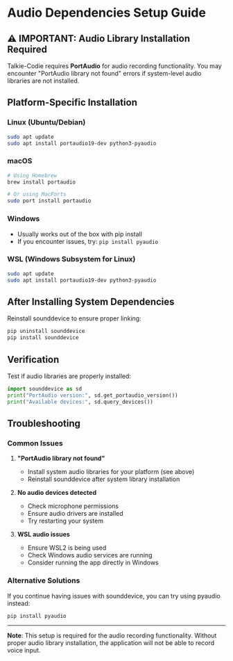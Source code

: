 # Audio Dependencies Setup Guide

## ⚠️ IMPORTANT: Audio Library Installation Required

Talkie-Codie requires **PortAudio** for audio recording functionality. You may encounter "PortAudio library not found" errors if system-level audio libraries are not installed.

## Platform-Specific Installation

### Linux (Ubuntu/Debian)
```bash
sudo apt update
sudo apt install portaudio19-dev python3-pyaudio
```

### macOS
```bash
# Using Homebrew
brew install portaudio

# Or using MacPorts
sudo port install portaudio
```

### Windows
- Usually works out of the box with pip install
- If you encounter issues, try: `pip install pyaudio`

### WSL (Windows Subsystem for Linux)
```bash
sudo apt update
sudo apt install portaudio19-dev python3-pyaudio
```

## After Installing System Dependencies

Reinstall sounddevice to ensure proper linking:
```bash
pip uninstall sounddevice
pip install sounddevice
```

## Verification

Test if audio libraries are properly installed:
```python
import sounddevice as sd
print("PortAudio version:", sd.get_portaudio_version())
print("Available devices:", sd.query_devices())
```

## Troubleshooting

### Common Issues

1. **"PortAudio library not found"**
   - Install system audio libraries for your platform (see above)
   - Reinstall sounddevice after system library installation

2. **No audio devices detected**
   - Check microphone permissions
   - Ensure audio drivers are installed
   - Try restarting your system

3. **WSL audio issues**
   - Ensure WSL2 is being used
   - Check Windows audio services are running
   - Consider running the app directly in Windows

### Alternative Solutions

If you continue having issues with sounddevice, you can try using pyaudio instead:
```bash
pip install pyaudio
```

---

**Note**: This setup is required for the audio recording functionality. Without proper audio library installation, the application will not be able to record voice input. 